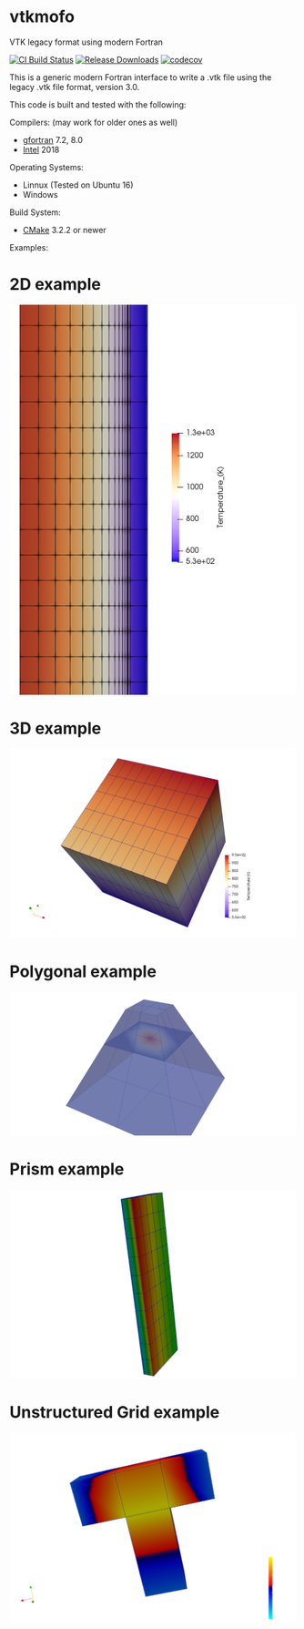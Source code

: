 # vtkmofo
VTK legacy format using modern Fortran

[![CI Build Status][build image]](https://travis-ci.org/porteri/vtkmofo)
[![Release Downloads][download image]](https://github.com/porteri/vtkmofo/releases)
[![codecov][codecov image]](https://codecov.io/gh/porteri/vtkmofo)

This is a generic modern Fortran interface to write a .vtk file using the legacy .vtk file format, version 3.0.

This code is built and tested with the following:

Compilers: (may work for older ones as well)
 - [gfortran][gcc link] 7.2, 8.0
 - [Intel][Intel link] 2018

Operating Systems:
 - Linnux (Tested on Ubuntu 16)
 - Windows

Build System:
 - [CMake][CMake link] 3.2.2 or newer

Examples:
# 2D example
![Cylinder_2d](files/cylinder_image_2d.png?raw=true "Cylinder 2D example")
# 3D example
![Cube_3d](files/cube_image.png?raw=true "Cube example")
# Polygonal example
![Pyramid](files/pyramid_image.png?raw=true "Pyramid example")
# Prism example
![Prism](files/rectangle_image.png?raw=true "Prism example")
# Unstructured Grid example
![T_shape](files/t_shape.png?raw=true "T-shape example")

[Hyperlinks]:#
[build image]: https://img.shields.io/travis-ci/porteri/vtkmofo/master.svg?style=flat-square "Travis-CI build badge"
[download image]: https://img.shields.io/github/downloads/porteri/vtkmofo/total.svg?style=flat-square "Download count badge"
[codecov image]: https://codecov.io/gh/porteri/vtkmofo/branch/master/graph/badge.svg
[gcc link]: https://gcc.gnu.org/
[Intel link]: https://software.intel.com/en-us/fortran-compilers
[CMake link]: https://cmake.org